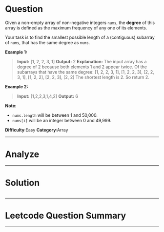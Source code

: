
# Question

Given a non-empty array of non-negative integers  `nums`, the  **degree**  of this array is defined as the maximum frequency of any one of its elements.

Your task is to find the smallest possible length of a (contiguous) subarray of  `nums`, that has the same degree as  `nums`.

**Example 1:**  

> **Input:** [1, 2, 2, 3, 1]
> **Output:** 2
> **Explanation:** 
> The input array has a degree of 2 because both elements 1 and 2 appear twice. Of the subarrays that have the same degree: [1, 2, 2, 3, 1], [1, 2, 2, 3], [2, 2, 3, 1], [1, 2, 2], [2, 2, 3], [2, 2]
> The shortest length is 2. So return 2.

**Example 2:**  

> **Input:** [1,2,2,3,1,4,2]
> **Output:** 6

**Note:**

- `nums.length`  will be between 1 and 50,000.
- `nums[i]`  will be an integer between 0 and 49,999.

**Difficulty**:Easy
**Category**:Array


------------

# Analyze

------------

# Solution

```cpp

```

------------

# Leetcode Question Summary


------------
